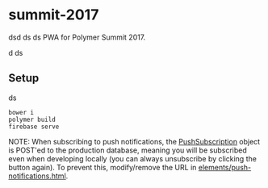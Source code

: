 # summit-2017
dsd
ds
ds
PWA for Polymer Summit 2017.

d
ds
## Setup
ds
```
bower i
polymer build
firebase serve
```

NOTE: When subscribing to push notifications, the [PushSubscription](https://developer.mozilla.org/en-US/docs/Web/API/PushSubscription) object is POST'ed to the production database, meaning you will be subscribed even when developing locally (you can always unsubscribe by clicking the button again). To prevent this, modify/remove the URL in [elements/push-notifications.html](https://github.com/Polymer/summit-2017/blob/master/elements/push-notifications.html).
